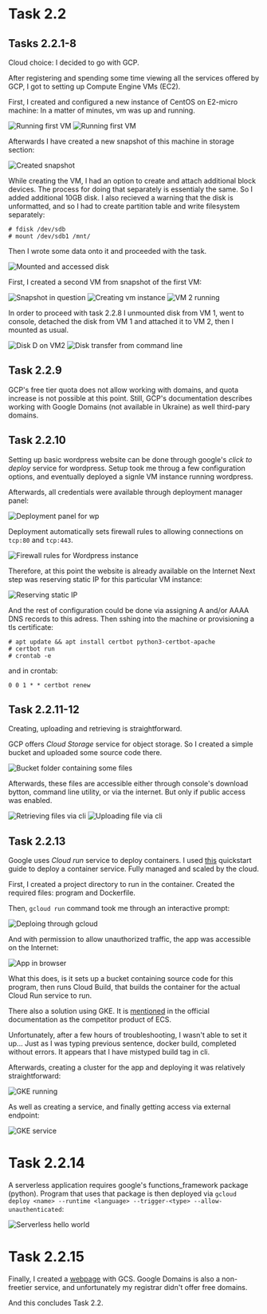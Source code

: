 # Task 2.2

## Tasks 2.2.1-8

Cloud choice: I decided to go with GCP.

After registering and spending some time viewing all the services offered by GCP, I got to setting up Compute Engine VMs (EC2).

First, I created and configured a new instance of CentOS on E2-micro machine:
In a matter of minutes, vm was up and running.

![Running first VM](./images/vm-running.png)
![Running first VM](./images/vm-sshed.png)

Afterwards I have created a new snapshot of this machine in storage section:

![Created snapshot](./images/snapshot-created.png)

While creating the VM, I had an option to create and attach additional block devices.
The process for doing that separately is essentialy the same.
So I added additional 10GB disk.
I also recieved a warning that the disk is unformatted, and so I had to create partition table and write filesystem separately:

```shell
# fdisk /dev/sdb
# mount /dev/sdb1 /mnt/
```

Then I wrote some data onto it and proceeded with the task.

![Mounted and accessed disk](./images/vm-disk.png)

First, I created a second VM from snapshot of the first VM:

![Snapshot in question](./images/vm-snapshot.png)
![Creating vm instance](./images/vm-from-snapshot.png)
![VM 2 running](./images/vm-2-running.png)

In order to proceed with task 2.2.8 I unmounted disk from VM 1, went to console, detached the disk from VM 1 and attached it to VM 2, then I mounted as usual.

![Disk D on VM2](./images/vm-2-disk.png)
![Disk transfer from command line](./images/vm-disk-transfer.png)

## Task 2.2.9

GCP's free tier quota does not allow working with domains, and quota increase is not possible at this point.
Still, GCP's documentation describes working with Google Domains (not available in Ukraine) as well third-pary domains.

## Task 2.2.10

Setting up basic wordpress website can be done through google's *click to deploy* service for wordpress.
Setup took me throug a few configuration options, and eventually deployed a signle VM instance running wordpress.

Afterwards, all credentials were available through deployment manager panel:

![Deployment panel for wp](./images/wp-manage.png)

Deployment automatically sets firewall rules to allowing connections on `tcp:80` and `tcp:443`.

![Firewall rules for Wordpress instance](./images/wp-firewall.png)

Therefore, at this point the website is already available on the Internet
Next step was reserving static IP for this particular VM instance:

![Reserving static IP](./images/wp-staticip.png)

And the rest of configuration could be done via assigning A and/or AAAA DNS records to this adress.
Then sshing into the machine or provisioning a tls certificate:

```shell
# apt update && apt install certbot python3-certbot-apache
# certbot run
# crontab -e
```

and in crontab:

```cron
0 0 1 * * certbot renew
```

## Task 2.2.11-12

Creating, uploading and retrieving is straightforward.

GCP offers *Cloud Storage* service for object storage.
So I created a simple bucket and uploaded some source code there.

![Bucket folder containing some files](./images/bucket.png)

Afterwards, these files are accessible either through console's download bytton, command line utility, or via the internet. But only if public access was enabled.

![Retrieving files via cli](./images/gs-cli.png)
![Uploading file via cli](./images/gs-up-cli.png)


## Task 2.2.13

Google uses *Cloud run* service to deploy containers. I used [this](https://cloud.google.com/run/docs/quickstarts/build-and-deploy/python) quickstart guide to deploy a container service. Fully managed and scaled by the cloud.

First, I created a project directory to run in the container. Created the required files: program and Dockerfile.

Then, `gcloud run` command took me through an interactive prompt:

![Deploing through gcloud](./images/cr-deploy.png)

And with permission to allow unauthorized traffic, the app was accessible on the Internet:

![App in browser](./images/cr-inbrowser.png)

What this does, is it sets up a bucket containing source code for this program, then runs Cloud Build, that builds the container for the actual Cloud Run service to run.

There also a solution using GKE.
It is [mentioned](https://cloud.google.com/free/docs/aws-azure-gcp-service-comparison) in the official documentation as the competitor product of ECS.

Unfortunately, after a few hours of troubleshooting, I wasn't able to set it up...
Just as I was typing previous sentence, docker build, completed without errors. It appears that I have mistyped build tag in cli.

Afterwards, creating a cluster for the app and deploying it was relatively straightforward:

![GKE running](./images/gke-running.png)

As well as creating a service, and finally getting access via external endpoint:

![GKE service](./images/gke-service.png)

# Task 2.2.14

A serverless application requires google's functions_framework package (python). Program that uses that package is then deployed via `gcloud deploy <name> --runtime <language> --trigger-<type> --allow-unauthenticated`:

![Serverless hello world](./images/cf-hw.png)

# Task 2.2.15

Finally, I created a [webpage](https://storage.googleapis.com/444-staticpage-at-gcp/index.html) with GCS. Google Domains is also a non-freetier service, and unfortunately my registrar didn't offer free domains.

And this concludes Task 2.2.
